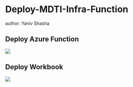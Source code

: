 # Deploy-MDTI-Infra-Function
author: Yaniv Shasha

## Deploy Azure Function ##

<a href="https://portal.azure.com/#create/Microsoft.Template/uri/https%3A%2F%2Fraw.githubusercontent.com%2FYaniv-Shasha%2FSentinel%2Fmaster%2FAzureFunction%2FMDTI_Workbook_Deployment%2Fazuredeploy.json" target="_blank">
    <img src="https://aka.ms/deploytoazurebutton"/>
</a>

## Deploy Workbook ##

<a href="https://portal.azure.com/#create/Microsoft.Template/uri/https%3A%2F%2Fraw.githubusercontent.com%2FYaniv-Shasha%2FSentinel%2Fmaster%2FAzureFunction%2FMDTI_Workbook_Deployment%2Fazuredeploy.json" target="_blank">
    <img src="https://aka.ms/deploytoazurebutton"/>

